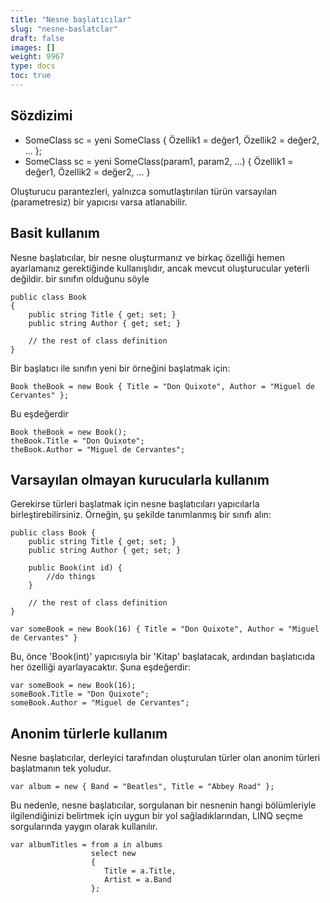 ```yaml
---
title: "Nesne başlatıcılar"
slug: "nesne-baslatclar"
draft: false
images: []
weight: 9967
type: docs
toc: true
---
```


## Sözdizimi
- SomeClass sc = yeni SomeClass { Özellik1 = değer1, Özellik2 = değer2, ... };
- SomeClass sc = yeni SomeClass(param1, param2, ...) { Özellik1 = değer1, Özellik2 = değer2, ... }

Oluşturucu parantezleri, yalnızca somutlaştırılan türün varsayılan (parametresiz) bir yapıcısı varsa atlanabilir.

## Basit kullanım
Nesne başlatıcılar, bir nesne oluşturmanız ve birkaç özelliği hemen ayarlamanız gerektiğinde kullanışlıdır, ancak mevcut oluşturucular yeterli değildir. bir sınıfın olduğunu söyle

    public class Book
    {
        public string Title { get; set; }
        public string Author { get; set; }

        // the rest of class definition
    }

Bir başlatıcı ile sınıfın yeni bir örneğini başlatmak için:

    Book theBook = new Book { Title = "Don Quixote", Author = "Miguel de Cervantes" };

Bu eşdeğerdir

    Book theBook = new Book();
    theBook.Title = "Don Quixote";
    theBook.Author = "Miguel de Cervantes";

## Varsayılan olmayan kurucularla kullanım
Gerekirse türleri başlatmak için nesne başlatıcıları yapıcılarla birleştirebilirsiniz. Örneğin, şu şekilde tanımlanmış bir sınıfı alın:


    public class Book {
        public string Title { get; set; }
        public string Author { get; set; }
    
        public Book(int id) {
            //do things
        }

        // the rest of class definition
    }

    var someBook = new Book(16) { Title = "Don Quixote", Author = "Miguel de Cervantes" }

Bu, önce 'Book(int)' yapıcısıyla bir 'Kitap' başlatacak, ardından başlatıcıda her özelliği ayarlayacaktır. Şuna eşdeğerdir:

    var someBook = new Book(16);
    someBook.Title = "Don Quixote";
    someBook.Author = "Miguel de Cervantes";

## Anonim türlerle kullanım
Nesne başlatıcılar, derleyici tarafından oluşturulan türler olan anonim türleri başlatmanın tek yoludur.

    var album = new { Band = "Beatles", Title = "Abbey Road" };

Bu nedenle, nesne başlatıcılar, sorgulanan bir nesnenin hangi bölümleriyle ilgilendiğinizi belirtmek için uygun bir yol sağladıklarından, LINQ seçme sorgularında yaygın olarak kullanılır.

    var albumTitles = from a in albums 
                      select new 
                      { 
                         Title = a.Title, 
                         Artist = a.Band 
                      };

